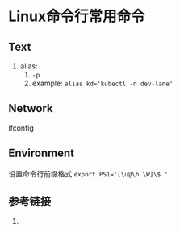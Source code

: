 # Linux命令行常用命令


## Text

1. alias: 
	1. `-p`
	2. example: `alias kd='kubectl -n dev-lane'`


## Network

ifconfig


## Environment

设置命令行前缀格式
`export PS1='[\u@\h \W]\$ '`




## 参考链接
1. 

